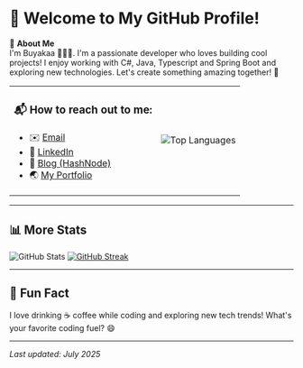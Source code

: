 # 👋 Welcome to My GitHub Profile!

🌟 **About Me**  
I'm Buyakaa 👩🏻‍💻. I'm a passionate developer who loves building cool projects! I enjoy working with C#, Java, Typescript and Spring Boot and exploring new technologies. Let's create something amazing together! 🚀

<table>
  <tr>
    <td>
      <h3>📬 How to reach out to me:</h3>
      <ul>
        <li>✉️ <a href="mailto:buyandelgertsendsuren@gmail.com" target="_blank">Email</a></li>
        <li>💼 <a href="https://www.linkedin.com/in/tsbuyandelger" target="_blank">LinkedIn</a></li>
        <li>🔗 <a href="https://hashnode.com/@buyakaa" target="_blank">Blog (HashNode)</a></li>
        <li>🌏 <a href="https://buyandelgerts.github.io" target="_blank"> My Portfolio</a></li>
      </ul>
    </td>
    <td>
      <img src="https://github-readme-stats.vercel.app/api/top-langs/?username=buyakaa13&layout=compact&theme=vue-dark&hide_border=true&card_width=600&card_height=250" alt="Top Languages" />
    </td>
  </tr>
</table>

---

## 📊 More Stats
![GitHub Stats](https://github-readme-stats.vercel.app/api?username=buyakaa13&show_icons=true&theme=vue-dark&hide_border=true&card_width=500&card_height=200)
[![GitHub Streak](https://github-readme-streak-stats-peach-ten.vercel.app?user=buyakaa13&theme=vue-dark&hide_border=true&border_radius=5&short_numbers=true&exclude_days=Sun%2CSat&card_width=500&card_height=200)](https://git.io/streak-stats)

---

## 🌈 Fun Fact
I love drinking ☕ coffee while coding and exploring new tech trends! What's your favorite coding fuel? 😄

---
*Last updated: July 2025*
